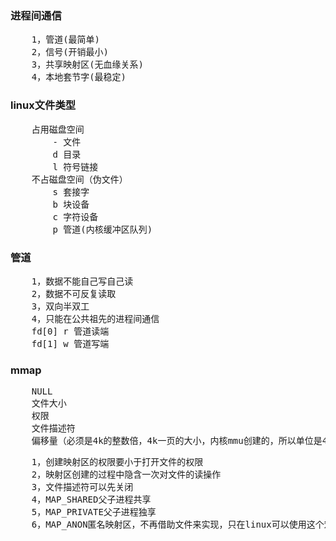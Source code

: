### 进程间通信
<pre>
    1，管道(最简单)
    2，信号(开销最小)
    3，共享映射区(无血缘关系)
    4，本地套节字(最稳定)
</pre>

### linux文件类型
<pre>
    占用磁盘空间
        - 文件
        d 目录
        l 符号链接
    不占磁盘空间（伪文件）
        s 套接字
        b 块设备
        c 字符设备
        p 管道(内核缓冲区队列)
</pre>


### 管道
<pre>
    1，数据不能自己写自己读
    2，数据不可反复读取
    3，双向半双工
    4，只能在公共祖先的进程间通信
    fd[0] r 管道读端
    fd[1] w 管道写端
</pre>


### mmap
<pre>
    NULL
    文件大小
    权限
    文件描述符
    偏移量（必须是4k的整数倍，4k一页的大小，内核mmu创建的，所以单位是4k整数倍）
</pre>
<pre>
    1，创建映射区的权限要小于打开文件的权限
    2，映射区创建的过程中隐含一次对文件的读操作
    3，文件描述符可以先关闭
    4，MAP_SHARED父子进程共享
    5，MAP_PRIVATE父子进程独享
    6，MAP_ANON匿名映射区，不再借助文件来实现，只在linux可以使用这个宏
</pre>
